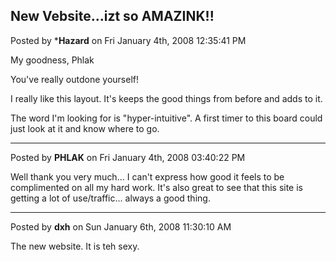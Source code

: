 ## New Vebsite...izt so AMAZINK!!
Posted by ***Hazard** on Fri January 4th, 2008 12:35:41 PM

My goodness, Phlak

You've really outdone yourself!

I really like this layout. It's keeps the good things from before and adds to it.

The word I'm looking for is &quot;hyper-intuitive&quot;. A first timer to this board could just look at it and know where to go.

--------------------------------------------------------------------------------

Posted by **PHLAK** on Fri January 4th, 2008 03:40:22 PM

Well thank you very much... I can't express how good it feels to be complimented on all my hard work.  It's also great to see that this site is getting a lot of use/traffic... always a good thing.

--------------------------------------------------------------------------------

Posted by **dxh** on Sun January 6th, 2008 11:30:10 AM

The new website.  It is teh sexy.

